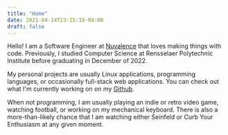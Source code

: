 ```yaml
---
title: "Home"
date: 2021-04-14T23:15:19-04:00
draft: false
---
```


Hello! I am a Software Engineer at [Nuvalence](https://nuvalence.io) that loves making things with code. Previously, I studied 
Computer Science at Rensselaer Polytechnic Institute before graduating in December of 2022.

My personal projects are usually Linux applications, programming languages, or occasionally full-stack web applications. You can check out
what I'm currently working on on my [Github](https://github.com/gmisail).

When not programming, I am usually playing an indie or retro video game, watching football, or working on my mechanical keyboard. There is
also a more-than-likely chance that I am watching either Seinfeld or Curb Your Enthusiasm at any given moment.
